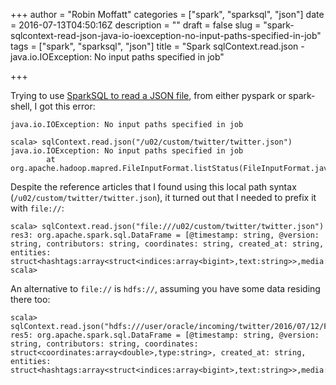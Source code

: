 +++
author = "Robin Moffatt"
categories = ["spark", "sparksql", "json"]
date = 2016-07-13T04:50:16Z
description = ""
draft = false
slug = "spark-sqlcontext-read-json-java-io-ioexception-no-input-paths-specified-in-job"
tags = ["spark", "sparksql", "json"]
title = "Spark sqlContext.read.json - java.io.IOException: No input paths specified in job"

+++

Trying to use [SparkSQL to read a JSON file](http://spark.apache.org/docs/latest/sql-programming-guide.html#json-datasets), from either pyspark or spark-shell, I got this error: 

    java.io.IOException: No input paths specified in job

```
scala> sqlContext.read.json("/u02/custom/twitter/twitter.json")
java.io.IOException: No input paths specified in job
        at org.apache.hadoop.mapred.FileInputFormat.listStatus(FileInputFormat.java:202)
```

Despite the reference articles that I found using this local path syntax (`/u02/custom/twitter/twitter.json`), it turned out that I needed to prefix it with `file://`: 

```
scala> sqlContext.read.json("file:///u02/custom/twitter/twitter.json")
res3: org.apache.spark.sql.DataFrame = [@timestamp: string, @version: string, contributors: string, coordinates: string, created_at: string, entities: struct<hashtags:array<struct<indices:array<bigint>,text:string>>,media:array<struct<display_url:string,expanded_url:string,id:bigint,id_str:string,indices:array<bigint>,media_url:string,media_url_https:string,sizes:struct<large:struct<h:bigint,resize:string,w:bigint>,medium:struct<h:bigint,resize:string,w:bigint>,small:struct<h:bigint,resize:string,w:bigint>,thumb:struct<h:bigint,resize:string,w:bigint>>,source_status_id:bigint,source_status_id_str:string,source_user_id:bigint,source_user_id_str:string,type:string,url:string>>,symbols:array<struct<indices:array<bigint>,text:string>>,urls:array<struct<display_url:string,expanded_url:string...
scala>
```

An alternative to `file://` is `hdfs://`, assuming you have some data residing there too: 

```
scala> sqlContext.read.json("hdfs:///user/oracle/incoming/twitter/2016/07/12/FlumeData.1468339844123")
res5: org.apache.spark.sql.DataFrame = [@timestamp: string, @version: string, contributors: string, coordinates: struct<coordinates:array<double>,type:string>, created_at: string, entities: struct<hashtags:array<struct<indices:array<bigint>,text:string>>,media:array<struct<display_url:string,expanded_url:string,id:bigint,id_str:string,indices:array<bigint>,media_url:string,media_url_https:string,sizes:struct<large:struct<h:bigint,resize:string,w:bigint>,medium:struct<h:bigint,resize:string,w:bigint>,small:struct<h:bigint,resize:string,w:bigint>,thumb:struct<h:bigint,resize:string,w:bigint>>,source_status_id:bigint,source_status_id_str:string,source_user_id:bigint,source_user_id_str:string,type:string,url:string>>,symbols:array<struct<indices:array<bigint>,text:string>>,urls:array<struct...
```